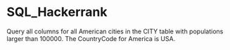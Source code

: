 # SQL_Hackerrank

Query all columns for all American cities in the CITY table with populations larger than 100000. The CountryCode for America is USA. 
